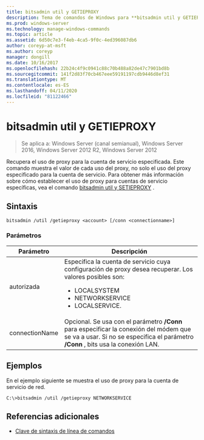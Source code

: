 ```yaml
---
title: bitsadmin util y GETIEPROXY
description: Tema de comandos de Windows para **bitsadmin util y GETIEPROXY**, que recupera el uso de proxy para la cuenta de servicio especificada.
ms.prod: windows-server
ms.technology: manage-windows-commands
ms.topic: article
ms.assetid: 6d50c7e3-f4eb-4ca5-9f0c-4ed396087db6
author: coreyp-at-msft
ms.author: coreyp
manager: dongill
ms.date: 10/16/2017
ms.openlocfilehash: 22b24c4f9c0941c88c70b488a82de47c7901bd8b
ms.sourcegitcommit: 141f2d83f70cb467eee59191197cdb9446d8ef31
ms.translationtype: MT
ms.contentlocale: es-ES
ms.lasthandoff: 04/11/2020
ms.locfileid: "81122466"
---
```

# <a name="bitsadmin-util-and-getieproxy"></a>bitsadmin util y GETIEPROXY

> Se aplica a: Windows Server (canal semianual), Windows Server 2016, Windows Server 2012 R2, Windows Server 2012

Recupera el uso de proxy para la cuenta de servicio especificada. Este comando muestra el valor de cada uso del proxy, no solo el uso del proxy especificado para la cuenta de servicio. Para obtener más información sobre cómo establecer el uso de proxy para cuentas de servicio específicas, vea el comando [bitsadmin util y SETIEPROXY](bitsadmin-util-and-setieproxy.md) .

## <a name="syntax"></a>Sintaxis

```
bitsadmin /util /getieproxy <account> [/conn <connectionname>]
```

### <a name="parameters"></a>Parámetros

| Parámetro | Descripción |
| --------- | ---------- |
| autorizada | Especifica la cuenta de servicio cuya configuración de proxy desea recuperar. Los valores posibles son:<ul><li>LOCALSYSTEM</li><li>   NETWORKSERVICE</li><li>LOCALSERVICE.</li></ul> |
| connectionName | Opcional. Se usa con el parámetro **/Conn** para especificar la conexión del módem que se va a usar. Si no se especifica el parámetro **/Conn** , bits usa la conexión LAN. |

## <a name="examples"></a>Ejemplos

En el ejemplo siguiente se muestra el uso de proxy para la cuenta de servicio de red.

```
C:\>bitsadmin /util /getieproxy NETWORKSERVICE
```

## <a name="additional-references"></a>Referencias adicionales

- [Clave de sintaxis de línea de comandos](command-line-syntax-key.md)
